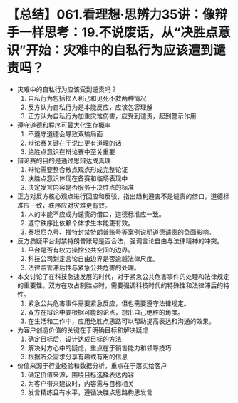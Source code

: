 # 【总结】061.看理想·思辨力35讲：像辩手一样思考：19.不说废话，从“决胜点意识”开始：灾难中的自私行为应该遭到谴责吗？

-   灾难中的自私行为应该受到谴责吗？
    1.  自私行为包括损人利己和见死不救两种情况
    2.  反方认为自私行为是本能反应，应该包容理解
    3.  正方认为自私行为加重灾难伤害，应受到谴责，起到警示作用
-   遵守道德和程序可最大化生存概率
    1.  不遵守道德会导致双输局面
    2.  辩论赛关键在于说出更有道理的话
    3.  绝胜点意识在辩论赛中至关重要
-   辩论赛的目的是通过思辩达成真理
    1.  辩论需要整合散点观点形成完整论证
    2.  决胜点意识体现在备赛和临场表现中
    3.  决定发言内容是否服务于决胜点的标准
-   正方对反方核心观点进行回应和反驳，指出趋利避害不是谴责的借口，道德标准应一致，秩序应对灾难更有效。
    1.  人的本能不应成为谴责的借口，道德标准应一致。
    2.  遵守秩序比依赖个体求生本能更有效。
    3.  泰坦尼克号、推特封禁特朗普账号等案例说明道德谴责的负面影响。
-   反方质疑平台封禁特朗普账号是否合法，强调言论自由与法律精神的冲突。
    1.  平台是否有权力操控公共空间的边界。
    2.  科技公司划定言论自由边界是否逾越法律尺度。
    3.  法律监管滞后性与紧急公共危害的处理。
-   本文讨论了在科技急速发展的时代，对于紧急公共危害事件的处理和法律规定的重要性。双方在攻占制胜点时，需要强调科技时代的特殊性和法律滞后的特性。
    1.  紧急公共危害事件需要紧急反应，但也需要遵守法律规定。
    2.  双方在辩论中要根据可能的论点，想出自己绝胜的角度。
    3.  在生活和工作中，应用绝胜点思路可以帮助提高表达和沟通的效果。
-   为客户创造价值的关键在于明确目标和解决疑虑
    1.  确定目标后，设计达成目标的方法
    2.  解决对方心中的疑虑，重点在于销售能力和领导技巧
    3.  根据听众需求分享有趣或有用的信息
-   价值来源于行业经验和数据分析，重点在于落实给客户
    1.  确定价值来源，围绕目标选择表达内容
    2.  为客户带来建议时，内容需与目标相关
    3.  发言精练且有水平，遵循决胜点思路构思发言